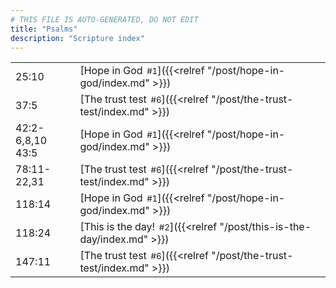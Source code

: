 ```yaml
---
# THIS FILE IS AUTO-GENERATED, DO NOT EDIT
title: "Psalms"
description: "Scripture index"
---
```


|  |  |
| --- | --- |
| 25:10 | [Hope in God<span style="font-size:smaller; padding-left:0.5em;">#1</span>]({{<relref "/post/hope-in-god/index.md" >}}) |
| 37:5 | [The trust test<span style="font-size:smaller; padding-left:0.5em;">#6</span>]({{<relref "/post/the-trust-test/index.md" >}}) |
| 42:2-6,8,10 <br/> 43:5 | [Hope in God<span style="font-size:smaller; padding-left:0.5em;">#1</span>]({{<relref "/post/hope-in-god/index.md" >}}) |
| 78:11-22,31 | [The trust test<span style="font-size:smaller; padding-left:0.5em;">#6</span>]({{<relref "/post/the-trust-test/index.md" >}}) |
| 118:14 | [Hope in God<span style="font-size:smaller; padding-left:0.5em;">#1</span>]({{<relref "/post/hope-in-god/index.md" >}}) |
| 118:24 | [This is the day!<span style="font-size:smaller; padding-left:0.5em;">#2</span>]({{<relref "/post/this-is-the-day/index.md" >}}) |
| 147:11 | [The trust test<span style="font-size:smaller; padding-left:0.5em;">#6</span>]({{<relref "/post/the-trust-test/index.md" >}}) |
